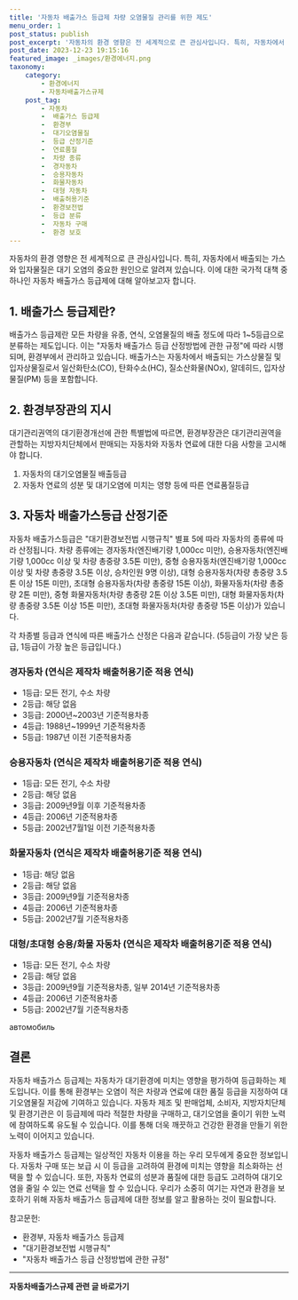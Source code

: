 ```yaml
---
title: '자동차 배출가스 등급제 차량 오염물질 관리를 위한 제도'
menu_order: 1
post_status: publish
post_excerpt: '자동차의 환경 영향은 전 세계적으로 큰 관심사입니다. 특히, 자동차에서 배출되는 가스와 입자물질은 대기 오염의 중요한 원인으로 알려져 있습니다. 이에 대한 국가적 대책 중 하나인 자동차 배출가스 등급제에 대해 알아보고자 합니다.'
post_date: 2023-12-23 19:15:16
featured_image: _images/환경에너지.png
taxonomy:
    category:
        - 환경에너지
        - 자동차배출가스규제
    post_tag:
        - 자동차
        -  배출가스 등급제
        -  환경부
        -  대기오염물질
        -  등급 산정기준
        -  연료품질
        -  차량 종류
        -  경자동차
        -  승용자동차
        -  화물자동차
        -  대형 자동차
        -  배출허용기준
        -  환경보전법
        -  등급 분류
        -  자동차 구매
        -  환경 보호
---
```




자동차의 환경 영향은 전 세계적으로 큰 관심사입니다. 특히, 자동차에서 배출되는 가스와 입자물질은 대기 오염의 중요한 원인으로 알려져 있습니다. 이에 대한 국가적 대책 중 하나인 자동차 배출가스 등급제에 대해 알아보고자 합니다.

## 1. 배출가스 등급제란?

배출가스 등급제란 모든 차량을 유종, 연식, 오염물질의 배출 정도에 따라 1~5등급으로 분류하는 제도입니다. 이는 "자동차 배출가스 등급 산정방법에 관한 규정"에 따라 시행되며, 환경부에서 관리하고 있습니다. 배출가스는 자동차에서 배출되는 가스상물질 및 입자상물질로서 일산화탄소(CO), 탄화수소(HC), 질소산화물(NOx), 알데히드, 입자상물질(PM) 등을 포함합니다.


## 2. 환경부장관의 지시

대기관리권역의 대기환경개선에 관한 특별법에 따르면, 환경부장관은 대기관리권역을 관할하는 지방자치단체에서 판매되는 자동차와 자동차 연료에 대한 다음 사항을 고시해야 합니다.

1. 자동차의 대기오염물질 배출등급
2. 자동차 연료의 성분 및 대기오염에 미치는 영향 등에 따른 연료품질등급


## 3. 자동차 배출가스등급 산정기준

자동차 배출가스등급은 "대기환경보전법 시행규칙" 별표 5에 따라 자동차의 종류에 따라 산정됩니다. 차량 종류에는 경자동차(엔진배기량 1,000cc 미만), 승용자동차(엔진배기량 1,000cc 이상 및 차량 총중량 3.5톤 미만), 중형 승용자동차(엔진배기량 1,000cc 이상 및 차량 총중량 3.5톤 이상, 승차인원 9명 이상), 대형 승용자동차(차량 총중량 3.5톤 이상 15톤 미만), 초대형 승용자동차(차량 총중량 15톤 이상), 화물자동차(차량 총중량 2톤 미만), 중형 화물자동차(차량 총중량 2톤 이상 3.5톤 미만), 대형 화물자동차(차량 총중량 3.5톤 이상 15톤 미만), 초대형 화물자동차(차량 총중량 15톤 이상)가 있습니다.

각 차종별 등급과 연식에 따른 배출가스 산정은 다음과 같습니다. (5등급이 가장 낮은 등급, 1등급이 가장 높은 등급입니다.)

### 경자동차 (연식은 제작차 배출허용기준 적용 연식)

- 1등급: 모든 전기, 수소 차량
- 2등급: 해당 없음
- 3등급: 2000년~2003년 기준적용차종
- 4등급: 1988년~1999년 기준적용차종
- 5등급: 1987년 이전 기준적용차종

### 승용자동차 (연식은 제작차 배출허용기준 적용 연식)

- 1등급: 모든 전기, 수소 차량
- 2등급: 해당 없음
- 3등급: 2009년9월 이후 기준적용차종
- 4등급: 2006년 기준적용차종
- 5등급: 2002년7월1일 이전 기준적용차종

### 화물자동차 (연식은 제작차 배출허용기준 적용 연식)

- 1등급: 해당 없음
- 2등급: 해당 없음
- 3등급: 2009년9월 기준적용차종
- 4등급: 2006년 기준적용차종
- 5등급: 2002년7월 기준적용차종

### 대형/초대형 승용/화물 자동차 (연식은 제작차 배출허용기준 적용 연식)

- 1등급: 모든 전기, 수소 차량
- 2등급: 해당 없음
- 3등급: 2009년9월 기준적용차종, 일부 2014년 기준적용차종
- 4등급: 2006년 기준적용차종
- 5등급: 2002년7월 기준적용차종

автомобиль

## 결론

자동차 배출가스 등급제는 자동차가 대기환경에 미치는 영향을 평가하여 등급화하는 제도입니다. 이를 통해 환경부는 오염이 적은 차량과 연료에 대한 품질 등급을 지정하여 대기오염물질 저감에 기여하고 있습니다. 자동차 제조 및 판매업체, 소비자, 지방자치단체 및 환경기관은 이 등급제에 따라 적절한 차량을 구매하고, 대기오염을 줄이기 위한 노력에 참여하도록 유도될 수 있습니다. 이를 통해 더욱 깨끗하고 건강한 환경을 만들기 위한 노력이 이어지고 있습니다.

자동차 배출가스 등급제는 일상적인 자동차 이용을 하는 우리 모두에게 중요한 정보입니다. 자동차 구매 또는 보급 시 이 등급을 고려하여 환경에 미치는 영향을 최소화하는 선택을 할 수 있습니다. 또한, 자동차 연료의 성분과 품질에 대한 등급도 고려하여 대기오염을 줄일 수 있는 연료 선택을 할 수 있습니다. 우리가 소중히 여기는 자연과 환경을 보호하기 위해 자동차 배출가스 등급제에 대한 정보를 알고 활용하는 것이 필요합니다.

참고문헌:
- 환경부, 자동차 배출가스 등급제
- "대기환경보전법 시행규칙"
- "자동차 배출가스 등급 산정방법에 관한 규정"
<!-- wp:separator -->
<hr class="wp-block-separator has-alpha-channel-opacity"/>
<!-- /wp:separator -->

<!-- wp:group {"backgroundColor":"base","layout":{"type":"constrained"}} -->
<div class="wp-block-group has-base-background-color has-background"><!-- wp:paragraph {"align":"center","fontSize":"medium"} -->
<p class="has-text-align-center has-large-font-size"><strong>자동차배출가스규제 관련 글 바로가기</strong></p>
<!-- /wp:paragraph -->


<!-- wp:latest-posts
{"categories":[{"id":35855,"count":19,"description":"","link":"https://uknowlaw.com/category/%ec%9e%90%eb%8f%99%ec%b0%a8%eb%b0%b0%ec%b6%9c%ea%b0%80%ec%8a%a4%ea%b7%9c%ec%a0%9c/","name":"자동차배출가스규제","slug":"자동차배출가스규제","taxonomy":"category","parent":0,"meta":[],"_links":{"self":[{"href":"https://uknowlaw.com/wp-json/wp/v2/categories/35855"}],"collection":[{"href":"https://uknowlaw.com/wp-json/wp/v2/categories"}],"about":[{"href":"https://uknowlaw.com/wp-json/wp/v2/taxonomies/category"}],"wp:post_type":[{"href":"https://uknowlaw.com/wp-json/wp/v2/posts?categories=35855"}],"curies":[{"name":"wp","href":"https://api.w.org/{rel}","templated":true}]}}],"postsToShow":100,"excerptLength":28,"postLayout":"grid","columns":2,"featuredImageAlign":"left","featuredImageSizeSlug":"large","fontSize":"small"} /--></div>
<!-- /wp:group -->
